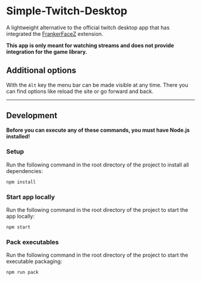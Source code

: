 # Simple-Twitch-Desktop

A lightweight alternative to the official twitch desktop app that has integrated the [FrankerFaceZ](https://github.com/FrankerFaceZ/FrankerFaceZ) extension.

**This app is only meant for watching streams and does not provide integration for the game library.**

## Additional options
With the `Alt` key the menu bar can be made visible at any time. There you can find options like reload the site or go forward and back.

---

## Development

**Before you can execute any of these commands, you must have Node.js installed!**

### Setup
Run the following command in the root directory of the project to install all dependencies:
```
npm install
```

### Start app locally
Run the following command in the root directory of the project to start the app locally:
```
npm start
```

### Pack executables
Run the following command in the root directory of the project to start the executable packaging:
```
npm run pack
```
